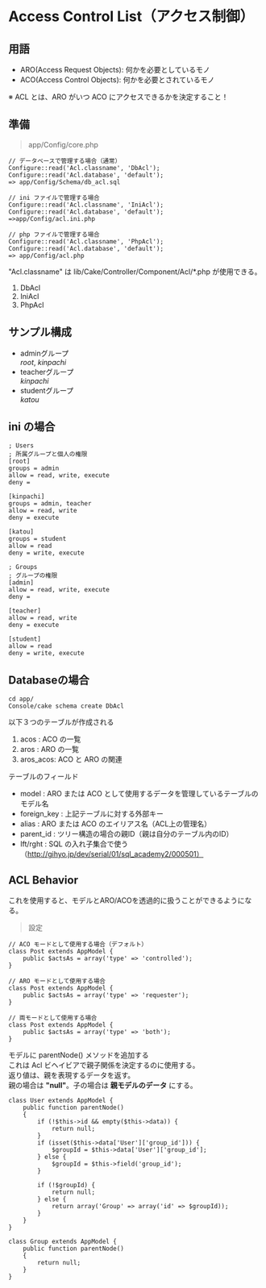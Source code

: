 # Access Control List（アクセス制御）

## 用語

- ARO(Access Request Objects): 何かを必要としているモノ
- ACO(Access Control Objects): 何かを必要とされているモノ

※ ACL とは、ARO がいつ ACO にアクセスできるかを決定すること！


## 準備

> app/Config/core.php

```
// データベースで管理する場合（通常）
Configure::read('Acl.classname', 'DbAcl');
Configure::read('Acl.database', 'default');
=> app/Config/Schema/db_acl.sql

// ini ファイルで管理する場合
Configure::read('Acl.classname', 'IniAcl');
Configure::read('Acl.database', 'default');
=>app/Config/acl.ini.php

// php ファイルで管理する場合
Configure::read('Acl.classname', 'PhpAcl');
Configure::read('Acl.database', 'default');
=> app/Config/acl.php
```

"Acl.classname" は lib/Cake/Controller/Component/Acl/*.php が使用できる。

1. DbAcl
1. IniAcl
1. PhpAcl

## サンプル構成

- adminグループ  
*root*, *kinpachi*
- teacherグループ  
*kinpachi*
- studentグループ  
*katou*

## ini の場合

```
; Users
; 所属グループと個人の権限
[root]
groups = admin
allow = read, write, execute
deny = 

[kinpachi]
groups = admin, teacher
allow = read, write
deny = execute

[katou]
groups = student
allow = read
deny = write, execute

; Groups
; グループの権限
[admin]
allow = read, write, execute
deny = 

[teacher]
allow = read, write
deny = execute

[student]
allow = read
deny = write, execute
```

## Databaseの場合

```
cd app/
Console/cake schema create DbAcl
```

以下３つのテーブルが作成される
1. acos 	: ACO の一覧
1. aros 	: ARO の一覧
1. aros_acos: ACO と ARO の関連

テーブルのフィールド

- model		  : ARO または ACO として使用するデータを管理しているテーブルのモデル名
- foreign_key : 上記テーブルに対する外部キー
- alias		  : ARO または ACO のエイリアス名（ACL上の管理名）
- parent_id   : ツリー構造の場合の親ID（親は自分のテーブル内のID）
- lft/rght    : SQL の入れ子集合で使う（http://gihyo.jp/dev/serial/01/sql_academy2/000501）


## ACL Behavior

これを使用すると、モデルとARO/ACOを透過的に扱うことができるようになる。

> 設定  
```
// ACO モードとして使用する場合（デフォルト）  
class Post extends AppModel {  
	public $actsAs = array('type' => 'controlled');  
}  

// ARO モードとして使用する場合  
class Post extends AppModel {  
	public $actsAs = array('type' => 'requester');  
}  

// 両モードとして使用する場合  
class Post extends AppModel {  
	public $actsAs = array('type' => 'both');  
}  
```

モデルに parentNode() メソッドを追加する  
これは Acl ビヘイビアで親子関係を決定するのに使用する。  
返り値は、親を表現するデータを返す。  
親の場合は **"null"**。子の場合は **親モデルのデータ** にする。
```
class User extends AppModel {
	public function parentNode()
	{
		if (!$this->id && empty($this->data)) {
			return null;
		}
		if (isset($this->data['User']['group_id'])) {
			$groupId = $this->data['User']['group_id'];
		} else {
			$groupId = $this->field('group_id');
		}

		if (!$groupId) {
			return null;
		} else {
			return array('Group' => array('id' => $groupId));
		}
	}
}

class Group extends AppModel {
	public function parentNode()
	{
		return null;
	}
}
```









